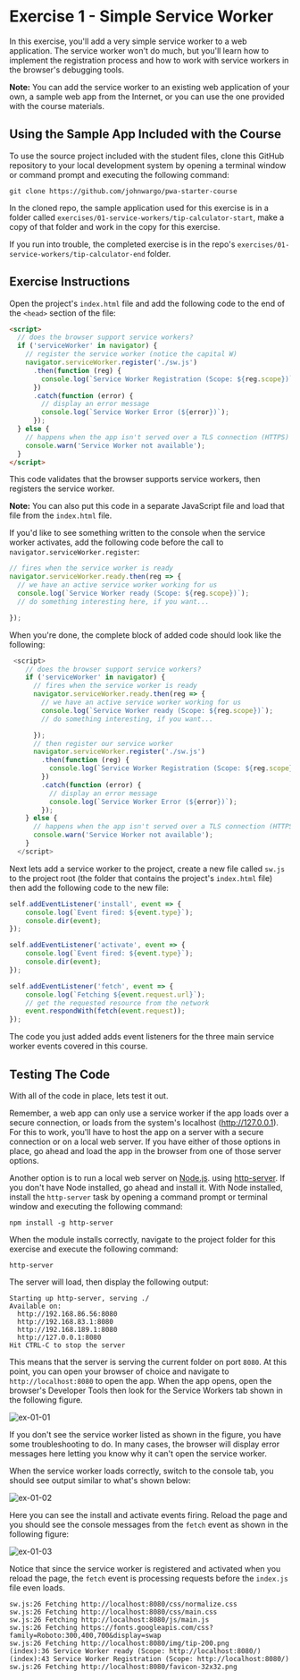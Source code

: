 # Exercise 1 - Simple Service Worker

In this exercise, you'll add a very simple service worker to a web application. The service worker won't do much, but you'll learn how to implement the registration process and how to work with service workers in the browser's debugging tools.

**Note:** You can add the service worker to an existing web application of your own, a sample web app from the Internet, or you can use the one provided with the course materials.

## Using the Sample App Included with the Course

To use the source project included with the student files, clone this GitHub repository to your local development system by opening a terminal window or command prompt and executing the following command:

```shell
git clone https://github.com/johnwargo/pwa-starter-course
```

In the cloned repo, the sample application used for this exercise is in a folder called `exercises/01-service-workers/tip-calculator-start`, make a copy of that folder and work in the copy for this exercise.

If you run into trouble, the completed exercise is in the repo's `exercises/01-service-workers/tip-calculator-end` folder.

## Exercise Instructions

Open the project's `index.html` file and add the following code to the end of the `<head>` section of the file:

```html
<script>
  // does the browser support service workers?
  if ('serviceWorker' in navigator) {      
    // register the service worker (notice the capital W)
    navigator.serviceWorker.register('./sw.js')
      .then(function (reg) {
        console.log(`Service Worker Registration (Scope: ${reg.scope})`);
      })
      .catch(function (error) {
        // display an error message
        console.log(`Service Worker Error (${error})`);
      });
  } else {
    // happens when the app isn't served over a TLS connection (HTTPS)
    console.warn('Service Worker not available');
  }
</script>
```

This code validates that the browser supports service workers, then registers the service worker.

**Note:** You can also put this code in a separate JavaScript file and load that file from the `index.html` file. 

If you'd like to see something written to the console when the service worker activates, add the following code before the call to `navigator.serviceWorker.register`:

```javascript
// fires when the service worker is ready
navigator.serviceWorker.ready.then(reg => {
  // we have an active service worker working for us
  console.log(`Service Worker ready (Scope: ${reg.scope})`);
  // do something interesting here, if you want...

});
```

When you're done, the complete block of added code should look like the following:

```JavaScript
 <script>
    // does the browser support service workers?
    if ('serviceWorker' in navigator) {
      // fires when the service worker is ready
      navigator.serviceWorker.ready.then(reg => {
        // we have an active service worker working for us
        console.log(`Service Worker ready (Scope: ${reg.scope})`);
        // do something interesting, if you want...

      });
      // then register our service worker
      navigator.serviceWorker.register('./sw.js')
        .then(function (reg) {
          console.log(`Service Worker Registration (Scope: ${reg.scope})`);
        })
        .catch(function (error) {
          // display an error message
          console.log(`Service Worker Error (${error})`);
        });
    } else {
      // happens when the app isn't served over a TLS connection (HTTPS)
      console.warn('Service Worker not available');
    }
  </script>
```

Next lets add a service worker to the project, create a new file called `sw.js` to the project root (the folder that contains the project's `index.html` file) then add the following code to the new file:

```javascript
self.addEventListener('install', event => {
    console.log(`Event fired: ${event.type}`);
    console.dir(event);
});

self.addEventListener('activate', event => {
    console.log(`Event fired: ${event.type}`);
    console.dir(event);
});

self.addEventListener('fetch', event => {
    console.log(`Fetching ${event.request.url}`);
    // get the requested resource from the network
    event.respondWith(fetch(event.request));
});
```

The code you just added adds event listeners for the three main service worker events covered in this course.

## Testing The Code

With all of the code in place, lets test it out. 

Remember, a web app can only use a service worker if the app loads over a secure connection, or loads from the system's localhost (http://127.0.0.1). For this to work, you'll have to host the app on a server with a secure connection or on a local web server. If you have either of those options in place, go ahead and load the app in the browser from one of those server options.

Another option is to run a local web server on [Node.js](https://nodejs.org). using [http-server](https://www.npmjs.com/package/http-server). If you don't have Node installed, go ahead and install it. With Node installed, install the `http-server` task by opening a command prompt or terminal window and executing the following command:

```shell
npm install -g http-server
```

When the module installs correctly, navigate to the project folder for this exercise and execute the following command:

```shell
http-server
```

The server will load, then display the following output:

```text
Starting up http-server, serving ./
Available on:
  http://192.168.86.56:8080
  http://192.168.83.1:8080
  http://192.168.189.1:8080
  http://127.0.0.1:8080
Hit CTRL-C to stop the server
```

This means that the server is serving the current folder on port `8080`. At this point, you can open your browser of choice and navigate to `http://localhost:8080` to open the app. When the app opens, open the browser's Developer Tools then look for the Service Workers tab shown in the following figure.

![ex-01-01](images/ex-01-01.png)

If you don't see the service worker listed as shown in the figure, you have some troubleshooting to do. In many cases, the browser will display error messages here letting you know why it can't open the service worker. 

When the service worker loads correctly, switch to the console tab, you should see output similar to what's shown below:

![ex-01-02](images/ex-01-02.png)

Here you can see the install and activate events firing. Reload the page and you should see the console messages from the `fetch` event as shown in the following figure:

![ex-01-03](images/ex-01-03.png)

Notice that since the service worker is registered and activated when you reload the page, the `fetch` event is processing requests before the `index.js` file even loads.


```shell
sw.js:26 Fetching http://localhost:8080/css/normalize.css
sw.js:26 Fetching http://localhost:8080/css/main.css
sw.js:26 Fetching http://localhost:8080/js/main.js
sw.js:26 Fetching https://fonts.googleapis.com/css?family=Roboto:300,400,700&display=swap
sw.js:26 Fetching http://localhost:8080/img/tip-200.png
(index):36 Service Worker ready (Scope: http://localhost:8080/)
(index):43 Service Worker Registration (Scope: http://localhost:8080/)
sw.js:26 Fetching http://localhost:8080/favicon-32x32.png
```

